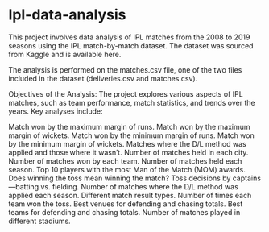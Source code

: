 # Ipl-data-analysis
This project involves data analysis of IPL matches from the 2008 to 2019 seasons using the IPL match-by-match dataset. The dataset was sourced from Kaggle and is available here.

The analysis is performed on the matches.csv file, one of the two files included in the dataset (deliveries.csv and matches.csv).

Objectives of the Analysis:
The project explores various aspects of IPL matches, such as team performance, match statistics, and trends over the years. Key analyses include:

Match won by the maximum margin of runs.
Match won by the maximum margin of wickets.
Match won by the minimum margin of runs.
Match won by the minimum margin of wickets.
Matches where the D/L method was applied and those where it wasn’t.
Number of matches held in each city.
Number of matches won by each team.
Number of matches held each season.
Top 10 players with the most Man of the Match (MOM) awards.
Does winning the toss mean winning the match?
Toss decisions by captains—batting vs. fielding.
Number of matches where the D/L method was applied each season.
Different match result types.
Number of times each team won the toss.
Best venues for defending and chasing totals.
Best teams for defending and chasing totals.
Number of matches played in different stadiums.
